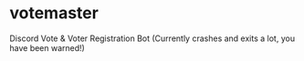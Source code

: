 # votemaster
Discord Vote &amp; Voter Registration Bot
(Currently crashes and exits a lot, you have been warned!)
